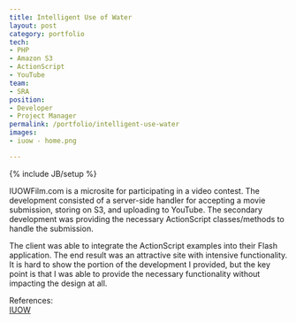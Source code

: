 ```yaml
---
title: Intelligent Use of Water
layout: post
category: portfolio
tech:
- PHP
- Amazon S3
- ActionScript
- YouTube
team:
- SRA
position:
- Developer
- Project Manager
permalink: /portfolio/intelligent-use-water
images:
- iuow - home.png

---
```

{% include JB/setup %}
<div id="node-22" class="node node-portfolio node-promoted">
  <div class="content clearfix">
    <div class="field field-name-body field-type-text-with-summary field-label-hidden"><div class="field-items"><div class="field-item even"><p>IUOWFilm.com is a microsite for participating in a video contest. The development consisted of a server-side handler for accepting a movie submission, storing on S3, and uploading to YouTube. The secondary development was providing the necessary ActionScript classes/methods to handle the submission.</p>
<p>The client was able to integrate the ActionScript examples into their Flash application. The end result was an attractive site with intensive functionality. It is hard to show the portion of the development I provided, but the key point is that I was able to provide the necessary functionality without impacting the design at all.</p>
</div></div></div><div class="field field-name-field-reference field-type-link-field field-label-above"><div class="field-label">References:&nbsp;</div><div class="field-items"><div class="field-item even"><a href="http://iuowfilm.com" rel="nofollow">IUOW</a></div></div></div>  </div>
</div>
